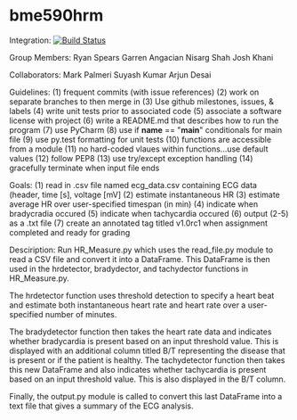 # bme590hrm

Integration: [![Build Status](https://travis-ci.org/raspearsy/bme590hrm.svg?branch=master)](https://travis-ci.org/raspearsy/bme590hrm)

Group Members:
Ryan Spears
Garren Angacian
Nisarg Shah
Josh Khani

Collaborators:
Mark Palmeri
Suyash Kumar
Arjun Desai

Guidelines:
(1) frequent commits (with issue references)
(2) work on separate branches to then merge in
(3) Use github milestones, issues, & labels
(4) write unit tests prior to associated code
(5) associate a software license with project
(6) write a README.md that describes how to run the program
(7) use PyCharm
(8) use if __name__ == "__main__" conditionals for main file
(9) use py.test formatting for unit tests
(10) functions are accessible from a module
(11) no hard-coded vlaues within functions...use default values
(12) follow PEP8
(13) use try/except exception handling
(14) gracefully terminate when input file ends

Goals:
(1) read in .csv file named ecg_data.csv containing ECG data (header, time [s], voltage [mV]
(2) estimate instantaneous HR
(3) estimate average HR over user-specified timespan (in min)
(4) indicate when bradycradia occured
(5) indicate when tachycardia occured
(6) output (2-5) as a .txt file
(7) create an annotated tag titled v1.0rc1 when assignment completed and ready for grading

Desciription:
Run HR_Measure.py which uses the read_file.py module to read a CSV file and convert it into a DataFrame. This DataFrame is then used in the hrdetector, bradydector, and tachydector functions in HR_Measure.py. 

The hrdetector function uses threshold detection to specify a heart beat and estimate both instantaneous heart rate and heart rate over a user-specified number of minutes. 

The bradydetector function then takes the heart rate data and indicates whether bradycardia is present based on an input threshold value. This is displayed with an additional column titled B/T representing the disease that is present or if the patient is healthy. The tachydetector function then takes this new DataFrame and also indicates whether tachycardia is present based on an input threshold value. This is also displayed in the B/T column. 

Finally, the output.py module is called to convert this last DataFrame into a text file that gives a summary of the ECG analysis.